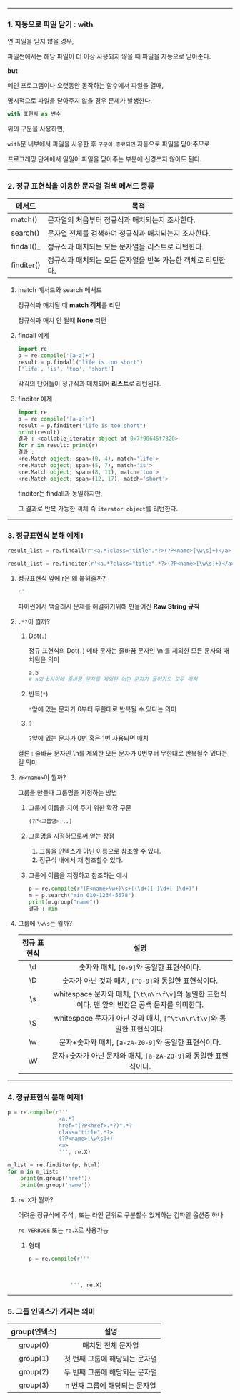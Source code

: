 ----------

### 1. 자동으로 파일 닫기 : with

연 파일을 닫지 않을 경우,

파일썬에서는 해당 파일이 더 이상 사용되지 않을 때 파일을 자동으로 닫아준다.



**but**

메인 프로그램이나 오랫동안 동작하는 함수에서 파일을 열때, 

명시적으로 파일을 닫아주지 않을 경우 문제가 발생한다.



```python
with 표현식 as 변수
```



위의 구문을 사용하면, 

`with`문 내부에서 파일을 사용한 후 `구문이 종료되면` 자동으로 파일을 닫아주므로 

프로그래밍 단계에서 일일이 파일을 닫아주는 부분에 신경쓰지 않아도 된다.

--------

### 2. 정규 표현식을 이용한 문자열 검색 메서드 종류

| 메서드     | 목적                                                         |
| ---------- | ------------------------------------------------------------ |
| match()    | 문자열의 처음부터 정규식과 매치되는지 조사한다.              |
| search()   | 문자열 전체를 검색하여 정규식과 매치되는지 조사한다.         |
| findall()_ | 정규식과 매치되는 모든 문자열을 리스트로 리턴한다.           |
| finditer() | 정규식과 매치되는 모든 문자열을 반복 가능한 객체로 리턴한다. |

1. match 메서드와 search 메서드

   정규식과 매치될 때 **match 객체**를 리턴

   정규식과 매치 안 될때 **None** 리턴



2. findall 예제

   ```python
   import re
   p = re.compile('[a-z]+')
   result = p.findall("life is too short")
   ['life', 'is', 'too', 'short']
   ```

   각각의 단어들이 정규식과 매치되어 **리스트**로 리턴된다.
   
   
   
3. finditer 예제

   ```python
   import re
   p = re.compile('[a-z]+')
   result = p.finditer("life is too short")
   print(result)
   결과 : <callable_iterator object at 0x7f90645f7320>
   for r in result: print(r)
   결과 : 
   <re.Match object; span=(0, 4), match='life'>
   <re.Match object; span=(5, 7), match='is'>
   <re.Match object; span=(8, 11), match='too'>
   <re.Match object; span=(12, 17), match='short'>
   ```

   finditer는 findall과 동일하지만, 

   그 결과로 반복 가능한 객체 즉 `iterator object`를 리턴한다.

-----------

### 3. 정규표현식 분해 예제1

```python
result_list = re.findall(r'<a.*?class="title".*?>(?P<name>[\w\s]+)</a>',html)

result_list = re.finditer(r'<a.*?class="title".*?>(?P<name>[\w\s]+)</a>',html)
```

1. 정규표현식 앞에 r은 왜 붙혀줄까?

   ```python
   r''
   ```

   파이썬에서 백슬래시 문제를 해결하기위해 만들어진 **Raw String 규칙**

   

2. `.*?`이 뭘까?

   1. Dot(`.`)

      정규 표현식의 Dot(`.`) 메타 문자는 줄바꿈 문자인 \n 를 제외한 모든 문자와 매치됨을 의미

      ```python
      a.b 
      # a와 b사이에 줄바꿈 문자를 제외한 어떤 문자가 들어가도 모두 매치
      ```

      

   2. 반복(`*`)

      `*`앞에 있는 문자가 0부터 무한대로 반복될 수 있다는 의미

      

   3. `?`

      `?`앞에 있는 문자가 0번 혹은 1번 사용되면 매치

    

   결론 : 줄바꿈 문자인 \n를 제외한 모든 문자가 0번부터 무한대로 반복될수 있다는걸 의미

   

3. `?P<name>`이 뭘까?

   그룹을 만들때 그룹명을 지정하는 방법

   

   1. 그룹에 이름을 지어 주기 위한 확장 구문

      ```Python
      (?P<그룹명>...)
      ```

       

   2. 그룹명을 지정하므로써 얻는 장점

      1. 그룹을 인덱스가 아닌 이름으로 참조할 수 있다.
      2. 정규식 내에서 재 참조할수 있다.

   

   3. 그룹에 이름을 지정하고 참조하는 예시

      ```python
      p = re.compile(r"(P<name>\w+)\s+((\d+)[-]\d+[-]\d+)")
      m = p.search("min 010-1234-5678")
      print(m.group("name"))
      결과 : min
      ```

   

4. 그룹에 `\w\s`는 뭘까?

   | 정규 표현식 |                             설명                             |
   | :---------: | :----------------------------------------------------------: |
   |     \d      |          숫자와 매치, `[0-9]`와 동일한 표현식이다.           |
   |     \D      |     숫자가 아닌 것과 매치, `[^0-9]`와 동일한 표현식이다.     |
   |     \s      | whitespace 문자와 매치, `[\t\n\r\f\v]`와 동일한 표현식이다. 맨 앞의 빈칸은 공백 문자를 의미한다. |
   |     \S      | whitespace 문자가 아닌 것과 매치, `[^\t\n\r\f\v]`와 동일한 표현식이다. |
   |     \w      |     문자+숫자와 매치, `[a-zA-Z0-9]`와 동일한 표현식이다.     |
   |     \W      | 문자+숫자가 아닌 문자와 매치, `[a-zA-Z0-9]`와 동일한 표현식이다. |

-------------

### 4. 정규표현식 분해 예제1

```python
p = re.compile(r'''
                <a.*?
                href="(?P<href>.*?)".*?
                class="title".*?>
                (?P<name>[\w\s]+)
                <a>
                ''', re.X)

m_list = re.finditer(p, html)
for m in m_list:
    print(m.group('href'))
    print(m.group('name'))
```

1. `re.X`가 뭘까?

   어려운 정규식에 주석 , 또는 라인 단위로 구분할수 있게하는 컴파일 옵션중 하나

   `re.VERBOSE` 또는 `re.X`로 사용가능

   

   1. 형태

      ```Python
      p = re.compile(r'''
       				
       				
       				
       			   ''', re.X)
      ```

------

### 5. 그룹 인덱스가 가지는 의미

| group(인덱스) |              설명              |
| :-----------: | :----------------------------: |
|   group(0)    |       매치된 전체 문자열       |
|   group(1)    | 첫 번째 그룹에 해당되는 문자열 |
|   group(2)    | 두 번째 그룹에 해당되는 문자열 |
|   group(3)    | n 번째 그룹에 해당되는 문자열  |

